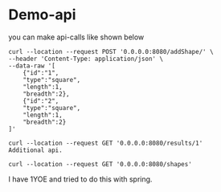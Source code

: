 # Demo-api
you can make api-calls like shown below
```
curl --location --request POST '0.0.0.0:8080/addShape/' \
--header 'Content-Type: application/json' \
--data-raw '[
    {"id":"1",
    "type":"square",
    "length":1,
    "breadth":2},
    {"id":"2",
    "type":"square",
    "length":1,
    "breadth":2}
]'
```
```
curl --location --request GET '0.0.0.0:8080/results/1'
Additional api.
```
```
curl --location --request GET '0.0.0.0:8080/shapes'
```
I have 1YOE and tried to do this with spring.
